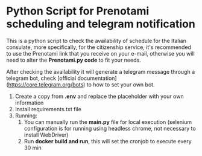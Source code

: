# Python Script for Prenotami scheduling and telegram notification

This is a python script to check the availability of schedule for the Italian consulate, more specifically, for the citizenship service, it's recommended to use the Prenotami link that you receive on your e-mail, otherwise you will need to alter the **Prenotami.py code** to fit your needs.

After checking the availability it will generate a telegram message through a telegram bot, check [official documentation] (https://core.telegram.org/bots) to how to set your own bot.

1. Create a copy from **.env** and replace the placeholder with your own information
2. Install requirements.txt file
3. Running:
    1. You can manually run the **main.py** file for local execution (selenium configuration is for running using headless chrome, not necessary to install WebDriver)
    2. Run **docker build and run**, this will set the cronjob to execute every 30 min